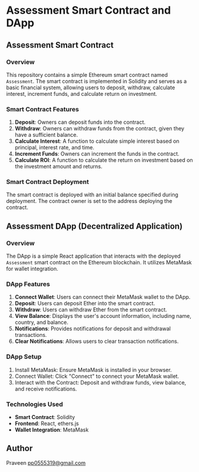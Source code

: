 # Assessment Smart Contract and DApp 

## Assessment Smart Contract

### Overview

This repository contains a simple Ethereum smart contract named `Assessment`. The smart contract is implemented in Solidity and serves as a basic financial system, allowing users to deposit, withdraw, calculate interest, increment funds, and calculate return on investment.

### Smart Contract Features

1. **Deposit**: Owners can deposit funds into the contract.
2. **Withdraw**: Owners can withdraw funds from the contract, given they have a sufficient balance.
3. **Calculate Interest**: A function to calculate simple interest based on principal, interest rate, and time.
4. **Increment Funds**: Owners can increment the funds in the contract.
5. **Calculate ROI**: A function to calculate the return on investment based on the investment amount and returns.

### Smart Contract Deployment

The smart contract is deployed with an initial balance specified during deployment. The contract owner is set to the address deploying the contract.

## Assessment DApp (Decentralized Application)

### Overview

The DApp is a simple React application that interacts with the deployed `Assessment` smart contract on the Ethereum blockchain. It utilizes MetaMask for wallet integration.

### DApp Features

1. **Connect Wallet**: Users can connect their MetaMask wallet to the DApp.
2. **Deposit**: Users can deposit Ether into the smart contract.
3. **Withdraw**: Users can withdraw Ether from the smart contract.
4. **View Balance**: Displays the user's account information, including name, country, and balance.
5. **Notifications**: Provides notifications for deposit and withdrawal transactions.
6. **Clear Notifications**: Allows users to clear transaction notifications.

### DApp Setup

1. Install MetaMask: Ensure MetaMask is installed in your browser.
2. Connect Wallet: Click "Connect" to connect your MetaMask wallet.
3. Interact with the Contract: Deposit and withdraw funds, view balance, and receive notifications.

### Technologies Used

- **Smart Contract**: Solidity
- **Frontend**: React, ethers.js
- **Wallet Integration**: MetaMask

## Author 
Praveen
pp0555319@gmail.com
